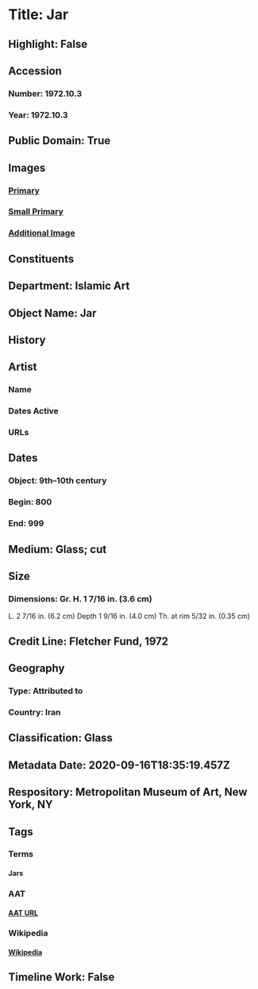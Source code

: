 # Title: Jar
## Highlight: False
## Accession
### Number: 1972.10.3
### Year: 1972.10.3
## Public Domain: True
## Images
### [Primary](https://images.metmuseum.org/CRDImages/is/original/sf1972-10-3a.jpg)
### [Small Primary](https://images.metmuseum.org/CRDImages/is/web-large/sf1972-10-3a.jpg)
### [Additional Image](https://images.metmuseum.org/CRDImages/is/original/sf1972-10-3b.jpg)
## Constituents
## Department: Islamic Art
## Object Name: Jar
## History
## Artist
### Name
### Dates Active
### URLs
## Dates
### Object: 9th–10th century
### Begin: 800
### End: 999
## Medium: Glass; cut
## Size
### Dimensions: Gr. H. 1 7/16 in. (3.6 cm)
L. 2 7/16 in. (6.2 cm)
Depth 1 9/16 in. (4.0 cm)
Th. at rim 5/32 in. (0.35 cm)
## Credit Line: Fletcher Fund, 1972
## Geography
### Type: Attributed to
### Country: Iran
## Classification: Glass
## Metadata Date: 2020-09-16T18:35:19.457Z
## Respository: Metropolitan Museum of Art, New York, NY
## Tags
### Terms
#### Jars
### AAT
#### [AAT URL](http://vocab.getty.edu/page/aat/300195347)
### Wikipedia
#### [Wikipedia]()
## Timeline Work: False